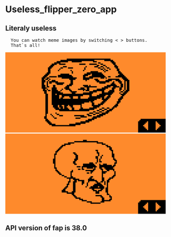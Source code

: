 # Useless_flipper_zero_app
## Literaly useless
<pre>
  You can watch meme images by switching < > buttons.
  That`s all!
</pre>

<div styles="height:150px;">
  <img styles="float:left;" src="screenshots/Screenshot-1.png"/>
  <img styles="float:right;" src="screenshots/Screenshot-2.png"/>
</div>

## API version of fap is 38.0


